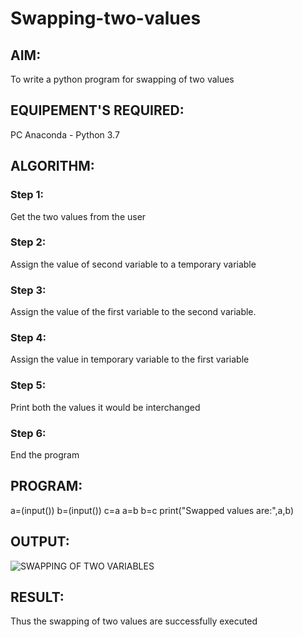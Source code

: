 # Swapping-two-values
## AIM:
To write a python program for swapping of two values
## EQUIPEMENT'S REQUIRED: 
PC
Anaconda - Python 3.7
## ALGORITHM: 
### Step 1:
Get the two values from the user
### Step 2: 
Assign the value of second variable to a temporary variable 
### Step 3: 
Assign the value of the first variable to the second variable.
### Step 4:  
Assign the value in temporary variable to the first variable
### Step 5: 
Print both the values it would be interchanged
### Step 6: 
End the program
## PROGRAM:
a=(input())
b=(input())
c=a
a=b
b=c
print("Swapped values are:",a,b)


## OUTPUT:
![SWAPPING OF TWO VARIABLES](https://github.com/vatsan143/Swapping-two-values/assets/147368204/28b4e5d5-50b1-4b4a-bf51-87fbfbe39928)




## RESULT:
Thus the swapping of two values are successfully executed



